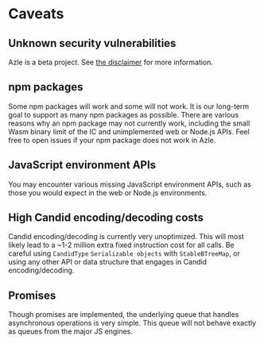 # Caveats

## Unknown security vulnerabilities

Azle is a beta project. See [the disclaimer](/azle.md#disclaimer) for more information.

## npm packages

Some npm packages will work and some will not work. It is our long-term goal to support as many npm packages as possible. There are various reasons why an npm package may not currently work, including the small Wasm binary limit of the IC and unimplemented web or Node.js APIs. Feel free to open issues if your npm package does not work in Azle.

## JavaScript environment APIs

You may encounter various missing JavaScript environment APIs, such as those you would expect in the web or Node.js environments.

## High Candid encoding/decoding costs

Candid encoding/decoding is currently very unoptimized. This will most likely lead to a ~1-2 million extra fixed instruction cost for all calls. Be careful using `CandidType` `Serializable objects` with `StableBTreeMap`, or using any other API or data structure that engages in Candid encoding/decoding.

## Promises

Though promises are implemented, the underlying queue that handles asynchronous operations is very simple. This queue will not behave exactly as queues from the major JS engines.
